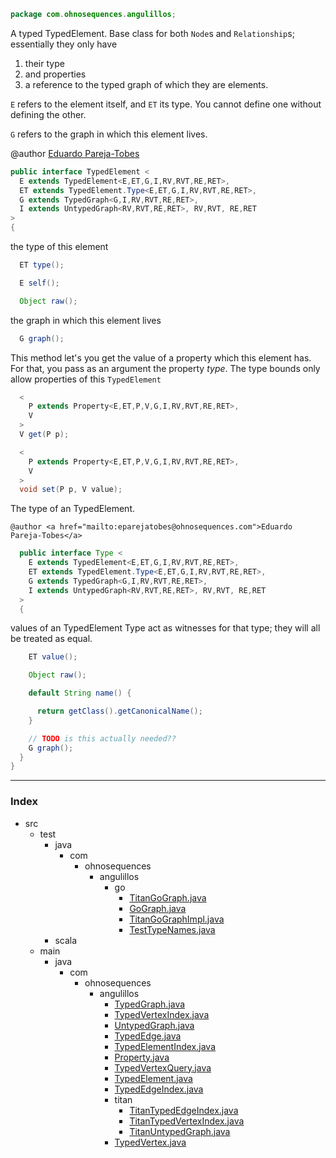 
```java
package com.ohnosequences.angulillos;
```

A typed TypedElement. Base class for both `Node`s and `Relationship`s; essentially they only have

  1. their type
  2. and properties
  3. a reference to the typed graph of which they are elements.

  `E` refers to the element itself, and `ET` its type. You cannot define one without defining the other.

  `G` refers to the graph in which this element lives.

  @author <a href="mailto:eparejatobes@ohnosequences.com">Eduardo Pareja-Tobes</a>


```java
public interface TypedElement <
  E extends TypedElement<E,ET,G,I,RV,RVT,RE,RET>,
  ET extends TypedElement.Type<E,ET,G,I,RV,RVT,RE,RET>,
  G extends TypedGraph<G,I,RV,RVT,RE,RET>,
  I extends UntypedGraph<RV,RVT,RE,RET>, RV,RVT, RE,RET
> 
{
```


the type of this element


```java
  ET type();

  E self();

  Object raw();
```


the graph in which this element lives


```java
  G graph();
```

This method let's you get the value of a property which this element has. For that, you pass as an argument the property _type_. The type bounds only allow properties of this `TypedElement`

```java
  <
    P extends Property<E,ET,P,V,G,I,RV,RVT,RE,RET>, 
    V
  > 
  V get(P p);

  <
    P extends Property<E,ET,P,V,G,I,RV,RVT,RE,RET>, 
    V
  > 
  void set(P p, V value);
```

The type of an TypedElement.

    @author <a href="mailto:eparejatobes@ohnosequences.com">Eduardo Pareja-Tobes</a>


```java
  public interface Type <
    E extends TypedElement<E,ET,G,I,RV,RVT,RE,RET>,
    ET extends TypedElement.Type<E,ET,G,I,RV,RVT,RE,RET>,
    G extends TypedGraph<G,I,RV,RVT,RE,RET>,
    I extends UntypedGraph<RV,RVT,RE,RET>, RV,RVT, RE,RET
  > 
  {
```

values of an TypedElement Type act as witnesses for that type; they will all be treated as equal.

```java
    ET value();

    Object raw();

    default String name() { 

      return getClass().getCanonicalName();
    }

    // TODO is this actually needed??
    G graph();
  }
}

```


------

### Index

+ src
  + test
    + java
      + com
        + ohnosequences
          + angulillos
            + go
              + [TitanGoGraph.java][test/java/com/ohnosequences/angulillos/go/TitanGoGraph.java]
              + [GoGraph.java][test/java/com/ohnosequences/angulillos/go/GoGraph.java]
              + [TitanGoGraphImpl.java][test/java/com/ohnosequences/angulillos/go/TitanGoGraphImpl.java]
              + [TestTypeNames.java][test/java/com/ohnosequences/angulillos/go/TestTypeNames.java]
    + scala
  + main
    + java
      + com
        + ohnosequences
          + angulillos
            + [TypedGraph.java][main/java/com/ohnosequences/angulillos/TypedGraph.java]
            + [TypedVertexIndex.java][main/java/com/ohnosequences/angulillos/TypedVertexIndex.java]
            + [UntypedGraph.java][main/java/com/ohnosequences/angulillos/UntypedGraph.java]
            + [TypedEdge.java][main/java/com/ohnosequences/angulillos/TypedEdge.java]
            + [TypedElementIndex.java][main/java/com/ohnosequences/angulillos/TypedElementIndex.java]
            + [Property.java][main/java/com/ohnosequences/angulillos/Property.java]
            + [TypedVertexQuery.java][main/java/com/ohnosequences/angulillos/TypedVertexQuery.java]
            + [TypedElement.java][main/java/com/ohnosequences/angulillos/TypedElement.java]
            + [TypedEdgeIndex.java][main/java/com/ohnosequences/angulillos/TypedEdgeIndex.java]
            + titan
              + [TitanTypedEdgeIndex.java][main/java/com/ohnosequences/angulillos/titan/TitanTypedEdgeIndex.java]
              + [TitanTypedVertexIndex.java][main/java/com/ohnosequences/angulillos/titan/TitanTypedVertexIndex.java]
              + [TitanUntypedGraph.java][main/java/com/ohnosequences/angulillos/titan/TitanUntypedGraph.java]
            + [TypedVertex.java][main/java/com/ohnosequences/angulillos/TypedVertex.java]

[test/java/com/ohnosequences/angulillos/go/TitanGoGraph.java]: ../../../../../test/java/com/ohnosequences/angulillos/go/TitanGoGraph.java.md
[test/java/com/ohnosequences/angulillos/go/GoGraph.java]: ../../../../../test/java/com/ohnosequences/angulillos/go/GoGraph.java.md
[test/java/com/ohnosequences/angulillos/go/TitanGoGraphImpl.java]: ../../../../../test/java/com/ohnosequences/angulillos/go/TitanGoGraphImpl.java.md
[test/java/com/ohnosequences/angulillos/go/TestTypeNames.java]: ../../../../../test/java/com/ohnosequences/angulillos/go/TestTypeNames.java.md
[main/java/com/ohnosequences/angulillos/TypedGraph.java]: TypedGraph.java.md
[main/java/com/ohnosequences/angulillos/TypedVertexIndex.java]: TypedVertexIndex.java.md
[main/java/com/ohnosequences/angulillos/UntypedGraph.java]: UntypedGraph.java.md
[main/java/com/ohnosequences/angulillos/TypedEdge.java]: TypedEdge.java.md
[main/java/com/ohnosequences/angulillos/TypedElementIndex.java]: TypedElementIndex.java.md
[main/java/com/ohnosequences/angulillos/Property.java]: Property.java.md
[main/java/com/ohnosequences/angulillos/TypedVertexQuery.java]: TypedVertexQuery.java.md
[main/java/com/ohnosequences/angulillos/TypedElement.java]: TypedElement.java.md
[main/java/com/ohnosequences/angulillos/TypedEdgeIndex.java]: TypedEdgeIndex.java.md
[main/java/com/ohnosequences/angulillos/titan/TitanTypedEdgeIndex.java]: titan/TitanTypedEdgeIndex.java.md
[main/java/com/ohnosequences/angulillos/titan/TitanTypedVertexIndex.java]: titan/TitanTypedVertexIndex.java.md
[main/java/com/ohnosequences/angulillos/titan/TitanUntypedGraph.java]: titan/TitanUntypedGraph.java.md
[main/java/com/ohnosequences/angulillos/TypedVertex.java]: TypedVertex.java.md